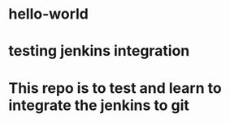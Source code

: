 # hello-world
# testing jenkins integration
# This repo is to test and learn to integrate the jenkins to git
